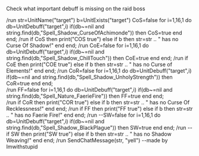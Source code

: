 Check what important debuff is missing on the raid boss

/run str=UnitName("target") b=UnitExists("target") CoS=false for i=1,16,1 do db=UnitDebuff("target",i) if(db~=nil and string.find(db,"Spell_Shadow_CurseOfAchimonde")) then CoS=true end end;
/run if CoS then print("COS true") else if b then str=str .. " has no Curse Of Shadow!" end end;
/run CoE=false for i=1,16,1 do db=UnitDebuff("target",i) if(db~=nil and string.find(db,"Spell_Shadow_ChillTouch")) then CoE=true end end;
/run if CoE then print("COE true") else if b then str=str .. " has no Curse of Elements!" end end;
/run CoR=false for i=1,16,1 do db=UnitDebuff("target",i) if(db~=nil and string.find(db,"Spell_Shadow_UnholyStrength")) then CoR=true end end;  
/run FF=false for i=1,16,1 do db=UnitDebuff("target",i) if(db~=nil and string.find(db,"Spell_Nature_FaerieFire")) then FF=true end end;  
/run if CoR then print("COR true") else if b then str=str .. " has no Curse Of Recklessness!" end end;
/run if FF then print("FF true") else if b then str=str .. " has no Faerie Fire!" end end;
/run --SW=false for i=1,16,1 do db=UnitDebuff("target",i) if(db~=nil and string.find(db,"Spell_Shadow_BlackPlague")) then SW=true end end;
/run --if SW then print("SW true") else if b then str=str .. " has no Shadow Weaving!" end end;
/run SendChatMessage(str, "yell") --made by Imwithstupid ﻿